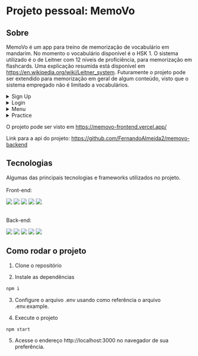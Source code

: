 # Projeto pessoal: MemoVo


## Sobre

MemoVo é um app para treino de memorização de vocabulário em mandarim. No momento o vocabulário disponível é o HSK 1. O sistema utilizado é o de Leitner com 12 níveis de proficiência, para memorização em flashcards. Uma explicação resumida está disponível em https://en.wikipedia.org/wiki/Leitner_system. Futuramente o projeto pode ser extendido para memorização em geral de algum conteúdo, visto que o sistema empregado não é limitado a vocabulários.


<details>
    <summary>Sign Up</summary>

<img src="./src/assets/images/signup.png" alt="My project structure">
</details>

<details>
    <summary>Login</summary>

<img src="./src/assets/images/signin.png" alt="My project structure">
</details>

<details>
    <summary>Menu</summary>

<img src="./src/assets/images/menu.gif" alt="My project structure">
</details>

<details>
    <summary>Practice</summary>

<img src="./src/assets/images/game.gif" alt="My project structure">
</details>


O projeto pode ser visto em https://memovo-frontend.vercel.app/

Link para a api do projeto: https://github.com/FernandoAlmeida2/memovo-backend

## Tecnologias
Algumas das principais tecnologias e frameworks utilizados no projeto.<br/><br/>
Front-end:<br/>
<div>
    <img src="https://img.shields.io/badge/styled--components-DB7093?style=for-the-badge&logo=styled-components&logoColor=white" height="22px"/>
    <img src="https://img.shields.io/badge/axios%20-%2320232a.svg?&style=for-the-badge&color=informational" height="22px" />
    <img src="https://img.shields.io/badge/React_Router-CA4245?style=for-the-badge&logo=react-router&logoColor=white" height="22px" />
    <img src="https://img.shields.io/badge/react-app%20-%2320232a.svg?&style=for-the-badge&color=60ddf9&logo=react&logoColor=%2361DAFB" height="22px" />
    <img src="https://img.shields.io/badge/React-20232A?style=for-the-badge&logo=react&logoColor=61DAFB" height="22px" />
</div>

<br/>Back-end:<br/>
<div>
    <img src="https://img.shields.io/badge/Node.js-339933?style=for-the-badge&logo=nodedotjs&logoColor=white" height="22px"/>
    <img src="https://img.shields.io/badge/Express.js-000000?style=for-the-badge&logo=express&logoColor=white" height="22px" />
    <img src="https://img.shields.io/badge/TypeScript-007ACC?style=for-the-badge&logo=typescript&logoColor=white" height="22px" />
    <img src="https://img.shields.io/badge/Prisma-3982CE?style=for-the-badge&logo=Prisma&logoColor=white" height="22px" />
    <img src="https://img.shields.io/badge/Jest-C21325?style=for-the-badge&logo=jest&logoColor=white" height="22px" />
</div>


## Como rodar o projeto

1. Clone o repositório

2. Instale as dependências
```bash
npm i
```
3. Configure o arquivo .env usando como referência o arquivo .env.example.

4. Execute o projeto
```bash
npm start
```

5. Acesse o endereço http://localhost:3000 no navegador de sua preferência.